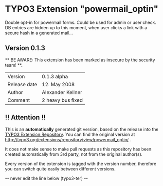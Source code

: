 # TYPO3 Extension "powermail_optin"
Double opt-in for powermail forms. Could be used for admin or user check. DB entries are hidden up to this moment, when user clicks a link with a secure hash in a generated mail...

## Version 0.1.3
** BE AWARE: This extension has been marked as insecure by the security team! **.



<table>
	<tr><td>Version</td><td>0.1.3 alpha</td></tr>
	<tr><td>Release date</td><td>12. May 2008</td></tr>
	<tr><td>Author</td><td>Alexander Kellner</td></tr>
	<tr><td>Comment</td><td>2 heavy bus fixed</td></tr>
</table>

## !! Attention !!
This is an **automatically** generated git version, based on the release into the [TYPO3 Extension Repository](http://www.typo3.org/extensions/).
You can find the original version at http://typo3.org/extensions/repository/view/powermail_optin/ .

It does not make sense to make pull requests as this repository has been created automatically from 3rd party, not from the original author(s).

Every version of the extension is tagged with the version number, therefore you can switch quite easily between different versions.


-- never edit the line below (typo3-ter) --